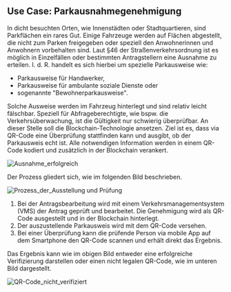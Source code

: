 ## Use Case: Parkausnahmegenehmigung 

In dicht besuchten Orten, wie Innenstädten oder Stadtquartieren, sind Parkflächen ein rares Gut. 
Einige Fahrzeuge werden auf Flächen abgestellt, die nicht zum Parken freigegeben oder speziell den Anwohnerinnen und Anwohnern vorbehalten sind.
Laut §46 der Straßenverkehrsordnung ist es möglich in Einzelfällen oder bestimmten Antragstellern eine Ausnahme zu erteilen.
I. d. R. handelt es sich hierbei um spezielle Parkausweise wie:
* Parkausweise für Handwerker,
* Parkausweise für ambulante soziale Dienste oder
* sogenannte "Bewohnerparkausweise".

Solche Ausweise werden im Fahrzeug hinterlegt und sind relativ leicht fälschbar. Speziell für Abfrageberechtigte, wie bspw. die Verkehrsüberwachung, ist die Gültigkeit nur schwierig überprüfbar. An dieser Stelle soll die Blockchain-Technologie ansetzen.
Ziel ist es, dass via QR-Code eine Überprüfung stattfinden kann und ausgibt, ob der Parkausweis echt ist.
Alle notwendigen Information werden in einem QR-Code kodiert und zusätzlich in der Blockchain verankert.

![Ausnahme_erfolgreich](https://user-images.githubusercontent.com/86418664/129541286-afa48b95-8249-4773-bbdc-e0e6f67b58fd.jpg)

Der Prozess gliedert sich, wie im folgenden Bild beschrieben.

![Prozess_der_Ausstellung und Prüfung](https://user-images.githubusercontent.com/86418664/129541948-9226b91e-6212-4b95-ab9f-2599881f95b6.png)

1. Bei der Antragsbearbeitung wird mit einem Verkehrsmanagementsystem (VMS) der Antrag geprüft und bearbeitet. 
   Die Genehmigung wird als QR-Code ausgestellt und in der Blockchain hinterlegt. 
2. Der auszustellende Parkausweis wird mit dem QR-Code versehen.
3. Bei einer Überprüfung kann die prüfende Person via mobile App auf dem Smartphone den QR-Code scannen und erhält direkt das Ergebnis.

Das Ergebnis kann wie im obigen Bild entweder eine erfolgreiche Verifizierung darstellen oder einen nicht legalen QR-Code, wie im unteren Bild dargestellt.

![QR-Code_nicht_verifiziert](https://user-images.githubusercontent.com/86418664/129543285-b5928dae-2d89-4487-897a-5cb20eb114c3.png)

